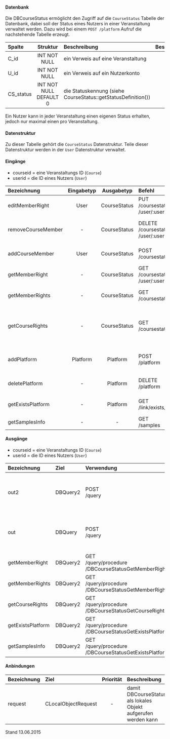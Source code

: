 #### Datenbank
Die DBCourseStatus ermöglicht den Zugriff auf die `CourseStatus` Tabelle der Datenbank, dabei soll
der Status eines Nutzers in einer Veranstaltung verwaltet werden.
Dazu wird bei einem `POST /platform` Aufruf die nachstehende Tabelle erzeugt.

| Spalte        | Struktur  | Beschreibung | Besonderheit |
| :------       |:---------:| :------------| -----------: |
|C_id|INT NOT NULL| ein Verweis auf eine Veranstaltung |-|
|U_id|INT NOT NULL| ein Verweis auf ein Nutzerkonto |-|
|CS_status|INT NOT NULL DEFAULT 0| die Statuskennung (siehe CourseStatus::getStatusDefinition()) |-|

Ein Nutzer kann in jeder Veranstaltung einen eigenen Status erhalten, jedoch nur maximal einen pro Veranstaltung.

#### Datenstruktur
Zu dieser Tabelle gehört die `CourseStatus` Datenstruktur.
Teile dieser Datenstruktur werden in der `User` Datenstruktur verwaltet.

#### Eingänge
- courseid = eine Veranstaltungs ID (`Course`)
- userid = die ID eines Nutzers (`User`)

| Bezeichnung  | Eingabetyp  | Ausgabetyp | Befehl | Beschreibung |
| :----------- |:-----------:| :---------:| :----- | :----------- |
|editMemberRight|User|CourseStatus|PUT<br>/coursestatus/course/:courseid<br>/user/:userid| verändert einen Kursstatus |
|removeCourseMember|-|CourseStatus|DELETE<br>/coursestatus/course/:courseid<br>/user/:userid| entfernt einen Nutzer aus der Veranstaltung (nur Status wird entfernt) |
|addCourseMember|User|CourseStatus|POST<br>/coursestatus| fügt einen Nutzer einer Veranstaltung hinzu |
|getMemberRight|-|CourseStatus|GET<br>/coursestatus/course/:courseid<br>/user/:userid| gibt den Status eine Nutzers in einer Veranstaltung aus |
|getMemberRights|-|CourseStatus|GET<br>/coursestatus/user/:userid| gibt alle Kurszugehörigkeiten eines Nutzers aus |
|getCourseRights|-|CourseStatus|GET<br>/coursestatus/course/:courseid| gibt die Kursstatuse einer Veranstaltung zurück (also alle Nutzer aus der dieser Veranstaltung) |
|addPlatform|Platform|Platform|POST<br>/platform|installiert dies zugehörige Tabelle und die Prozeduren für diese Plattform|
|deletePlatform|-|Platform|DELETE<br>/platform|entfernt die Tabelle und Prozeduren aus der Plattform|
|getExistsPlatform|-|Platform|GET<br>/link/exists/platform| prüft, ob die Tabelle und die Prozeduren existieren |
|getSamplesInfo|-|-|GET<br>/samples| ??? |

#### Ausgänge
- courseid = eine Veranstaltungs ID (`Course`)
- userid = die ID eines Nutzers (`User`)

| Bezeichnung  | Ziel  | Verwendung | Beschreibung |
| :----------- |:----- | :--------- | :----------- |
|out2|DBQuery2|POST<br>/query| wird für EDIT, DELETE<br>und POST<br>SQL-Templates verwendet |
|out|DBQuery|POST<br>/query| wird für EDIT, DELETE<br>und POST<br>SQL-Templates verwendet |
|getMemberRight|DBQuery2|GET<br>/query/procedure<br>/DBCourseStatusGetMemberRight/:courseid/:userid| Prozeduraufruf |
|getMemberRights|DBQuery2|GET<br>/query/procedure<br>/DBCourseStatusGetMemberRights/:userid| Prozeduraufruf |
|getCourseRights|DBQuery2|GET<br>/query/procedure<br>/DBCourseStatusGetCourseRights/:courseid| Prozeduraufruf |
|getExistsPlatform|DBQuery2|GET<br>/query/procedure<br>/DBCourseStatusGetExistsPlatform| Prozeduraufruf |
|getSamplesInfo|DBQuery2|GET<br>/query/procedure<br>/DBCourseStatusGetExistsPlatform| Prozeduraufruf |

#### Anbindungen
| Bezeichnung  | Ziel  | Priorität | Beschreibung |
| :----------- |:----- | :--------:| :------------|
|request|CLocalObjectRequest|-| damit DBCourseStatus als lokales Objekt aufgerufen werden kann |

Stand 13.06.2015